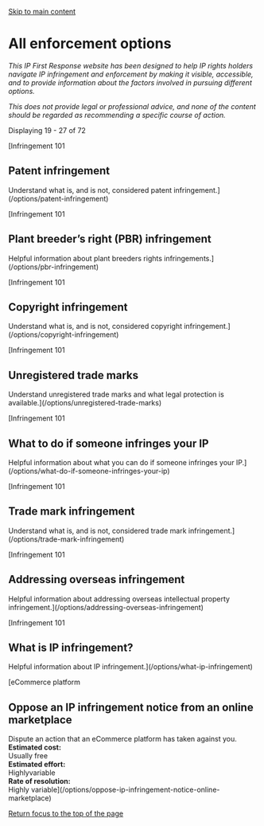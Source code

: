 [Skip to main content](#main-content "Skip to main content")

# All enforcement options

*This IP First Response website has been designed to help IP rights holders navigate IP infringement and enforcement by making it visible, accessible, and to provide information about the factors involved in pursuing different options.*

*This does not provide legal or professional advice, and none of the content should be regarded as recommending a specific course of action.*

Displaying 19 - 27 of 72

[Infringement 101

## Patent infringement

Understand what is, and is not, considered patent infringement.](/options/patent-infringement)

[Infringement 101

## Plant breeder’s right (PBR) infringement

Helpful information about plant breeders rights infringements.](/options/pbr-infringement)

[Infringement 101

## Copyright infringement

Understand what is, and is not, considered copyright infringement.](/options/copyright-infringement)

[Infringement 101

## Unregistered trade marks

Understand unregistered trade marks and what legal protection is available.](/options/unregistered-trade-marks)

[Infringement 101

## What to do if someone infringes your IP

Helpful information about what you can do if someone infringes your IP.](/options/what-do-if-someone-infringes-your-ip)

[Infringement 101

## Trade mark infringement

Understand what is, and is not, considered trade mark infringement.](/options/trade-mark-infringement)

[Infringement 101

## Addressing overseas infringement

Helpful information about addressing overseas intellectual property infringement.](/options/addressing-overseas-infringement)

[Infringement 101

## What is IP infringement?

Helpful information about IP infringement.](/options/what-ip-infringement)

[eCommerce platform

## Oppose an IP infringement notice from an online marketplace

Dispute an action that an eCommerce platform has taken against you.  
**Estimated cost:**  
Usually free  
**Estimated effort:**  
Highlyvariable  
**Rate of resolution:**  
Highly variable](/options/oppose-ip-infringement-notice-online-marketplace)

[Return focus to the top of the page](#top)
